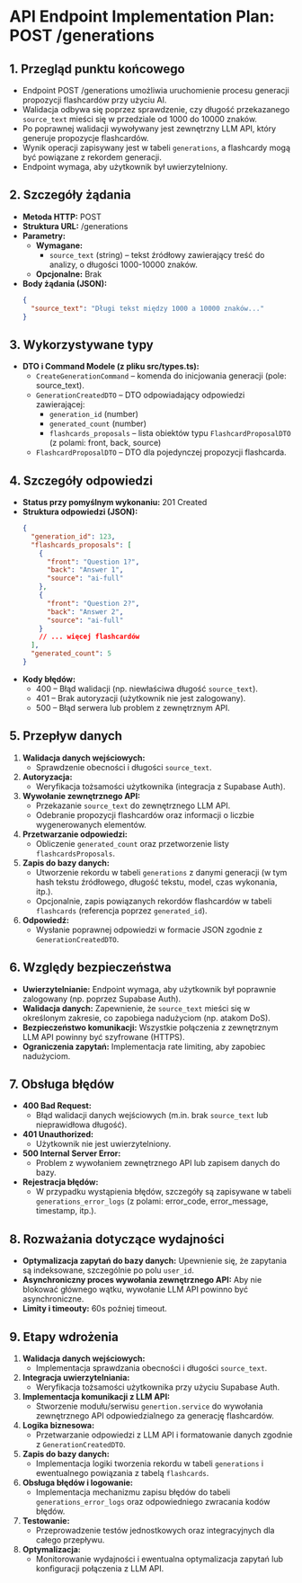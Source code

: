 # API Endpoint Implementation Plan: POST /generations

## 1. Przegląd punktu końcowego

- Endpoint POST /generations umożliwia uruchomienie procesu generacji propozycji flashcardów przy użyciu AI.
- Walidacja odbywa się poprzez sprawdzenie, czy długość przekazanego `source_text` mieści się w przedziale od 1000 do 10000 znaków.
- Po poprawnej walidacji wywoływany jest zewnętrzny LLM API, który generuje propozycje flashcardów.
- Wynik operacji zapisywany jest w tabeli `generations`, a flashcardy mogą być powiązane z rekordem generacji.
- Endpoint wymaga, aby użytkownik był uwierzytelniony.

## 2. Szczegóły żądania

- **Metoda HTTP:** POST
- **Struktura URL:** /generations
- **Parametry:**
  - **Wymagane:**
    - `source_text` (string) – tekst źródłowy zawierający treść do analizy, o długości 1000-10000 znaków.
  - **Opcjonalne:** Brak
- **Body żądania (JSON):**
  ```json
  {
    "source_text": "Długi tekst między 1000 a 10000 znaków..."
  }
  ```

## 3. Wykorzystywane typy

- **DTO i Command Modele (z pliku src/types.ts):**
  - `CreateGenerationCommand` – komenda do inicjowania generacji (pole: source_text).
  - `GenerationCreatedDTO` – DTO odpowiadający odpowiedzi zawierającej:
    - `generation_id` (number)
    - `generated_count` (number)
    - `flashcards_proposals` – lista obiektów typu `FlashcardProposalDTO` (z polami: front, back, source)
  - `FlashcardProposalDTO` – DTO dla pojedynczej propozycji flashcarda.

## 4. Szczegóły odpowiedzi

- **Status przy pomyślnym wykonaniu:** 201 Created
- **Struktura odpowiedzi (JSON):**
  ```json
  {
    "generation_id": 123,
    "flashcards_proposals": [
      {
        "front": "Question 1?",
        "back": "Answer 1",
        "source": "ai-full"
      },
      {
        "front": "Question 2?",
        "back": "Answer 2",
        "source": "ai-full"
      }
      // ... więcej flashcardów
    ],
    "generated_count": 5
  }
  ```
- **Kody błędów:**
  - 400 – Błąd walidacji (np. niewłaściwa długość `source_text`).
  - 401 – Brak autoryzacji (użytkownik nie jest zalogowany).
  - 500 – Błąd serwera lub problem z zewnętrznym API.

## 5. Przepływ danych

1. **Walidacja danych wejściowych:**
   - Sprawdzenie obecności i długości `source_text`.
2. **Autoryzacja:**
   - Weryfikacja tożsamości użytkownika (integracja z Supabase Auth).
3. **Wywołanie zewnętrznego API:**
   - Przekazanie `source_text` do zewnętrznego LLM API.
   - Odebranie propozycji flashcardów oraz informacji o liczbie wygenerowanych elementów.
4. **Przetwarzanie odpowiedzi:**
   - Obliczenie `generated_count` oraz przetworzenie listy `flashcardsProposals`.
5. **Zapis do bazy danych:**
   - Utworzenie rekordu w tabeli `generations` z danymi generacji (w tym hash tekstu źródłowego, długość tekstu, model, czas wykonania, itp.).
   - Opcjonalnie, zapis powiązanych rekordów flashcardów w tabeli `flashcards` (referencja poprzez `generated_id`).
6. **Odpowiedź:**
   - Wysłanie poprawnej odpowiedzi w formacie JSON zgodnie z `GenerationCreatedDTO`.

## 6. Względy bezpieczeństwa

- **Uwierzytelnianie:** Endpoint wymaga, aby użytkownik był poprawnie zalogowany (np. poprzez Supabase Auth).
- **Walidacja danych:** Zapewnienie, że `source_text` mieści się w określonym zakresie, co zapobiega nadużyciom (np. atakom DoS).
- **Bezpieczeństwo komunikacji:** Wszystkie połączenia z zewnętrznym LLM API powinny być szyfrowane (HTTPS).
- **Ograniczenia zapytań:** Implementacja rate limiting, aby zapobiec nadużyciom.

## 7. Obsługa błędów

- **400 Bad Request:**
  - Błąd walidacji danych wejściowych (m.in. brak `source_text` lub nieprawidłowa długość).
- **401 Unauthorized:**
  - Użytkownik nie jest uwierzytelniony.
- **500 Internal Server Error:**
  - Problem z wywołaniem zewnętrznego API lub zapisem danych do bazy.
- **Rejestracja błędów:**
  - W przypadku wystąpienia błędów, szczegóły są zapisywane w tabeli `generations_error_logs` (z polami: error_code, error_message, timestamp, itp.).

## 8. Rozważania dotyczące wydajności

- **Optymalizacja zapytań do bazy danych:** Upewnienie się, że zapytania są indeksowane, szczególnie po polu `user_id`.
- **Asynchroniczny proces wywołania zewnętrznego API:** Aby nie blokować głównego wątku, wywołanie LLM API powinno być asynchroniczne.
- **Limity i timeouty:** 60s poźniej timeout.

## 9. Etapy wdrożenia

1. **Walidacja danych wejściowych:**
   - Implementacja sprawdzania obecności i długości `source_text`.
2. **Integracja uwierzytelniania:**
   - Weryfikacja tożsamości użytkownika przy użyciu Supabase Auth.
3. **Implementacja komunikacji z LLM API:**
   - Stworzenie modułu/serwisu `genertion.service` do wywołania zewnętrznego API odpowiedzialnego za generację flashcardów.
4. **Logika biznesowa:**
   - Przetwarzanie odpowiedzi z LLM API i formatowanie danych zgodnie z `GenerationCreatedDTO`.
5. **Zapis do bazy danych:**
   - Implementacja logiki tworzenia rekordu w tabeli `generations` i ewentualnego powiązania z tabelą `flashcards`.
6. **Obsługa błędów i logowanie:**
   - Implementacja mechanizmu zapisu błędów do tabeli `generations_error_logs` oraz odpowiedniego zwracania kodów błędów.
7. **Testowanie:**
   - Przeprowadzenie testów jednostkowych oraz integracyjnych dla całego przepływu.
8. **Optymalizacja:**
   - Monitorowanie wydajności i ewentualna optymalizacja zapytań lub konfiguracji połączenia z LLM API.
